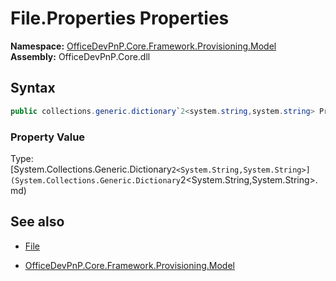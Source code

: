 # File.Properties Properties
**Namespace:** [OfficeDevPnP.Core.Framework.Provisioning.Model](OfficeDevPnP.Core.Framework.Provisioning.Model.md)  
**Assembly:** OfficeDevPnP.Core.dll  
## Syntax
```C#
public collections.generic.dictionary`2<system.string,system.string> Properties { get; }
```

### Property Value
Type: [System.Collections.Generic.Dictionary`2<System.String,System.String>](System.Collections.Generic.Dictionary`2<System.String,System.String>.md) 

## See also
- [File](File.md) 

- [OfficeDevPnP.Core.Framework.Provisioning.Model](OfficeDevPnP.Core.Framework.Provisioning.Model.md)
